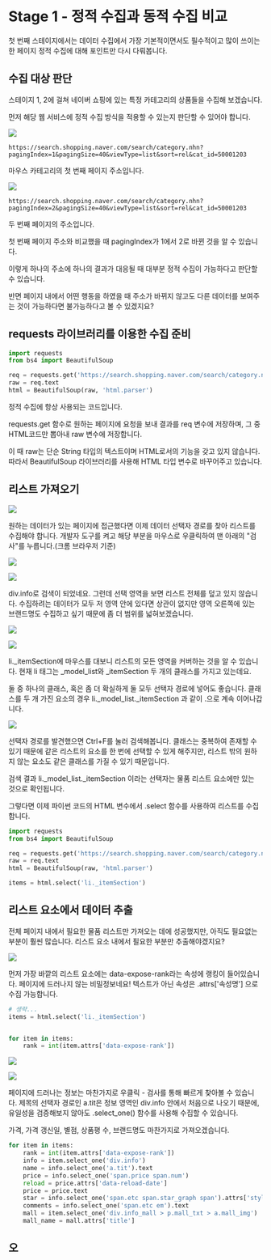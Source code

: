 # Stage 1 - 정적 수집과 동적 수집 비교

첫 번째 스테이지에서는 데이터 수집에서 가장 기본적이면서도 필수적이고 많이 쓰이는 한 페이지 정적 수집에 대해 포인트만 다시 다뤄봅니다.

## 수집 대상 판단

스테이지 1, 2에 걸쳐 네이버 쇼핑에 있는 특정 카테고리의 상품들을 수집해 보겠습니다.

먼저 해당 웹 서비스에 정적 수집 방식을 적용할 수 있는지 판단할 수 있어야 합니다.

![](../.gitbook/assets/image%20%28237%29.png)

```text
https://search.shopping.naver.com/search/category.nhn?pagingIndex=1&pagingSize=40&viewType=list&sort=rel&cat_id=50001203
```

마우스 카테고리의 첫 번째 페이지 주소입니다.

![](../.gitbook/assets/image%20%28158%29.png)

```text
https://search.shopping.naver.com/search/category.nhn?pagingIndex=2&pagingSize=40&viewType=list&sort=rel&cat_id=50001203
```

두 번째 페이지의 주소입니다.

첫 번째 페이지 주소와 비교했을 때 pagingIndex가 1에서 2로 바뀐 것을 알 수 있습니다.

이렇게 하나의 주소에 하나의 결과가 대응될 때 대부분 정적 수집이 가능하다고 판단할 수 있습니다.

반면 페이지 내에서 어떤 행동을 하였을 때 주소가 바뀌지 않고도 다른 데이터를 보여주는 것이 가능하다면 불가능하다고 볼 수 있겠지요?

## requests 라이브러리를 이용한 수집 준비

```python
import requests
from bs4 import BeautifulSoup

req = requests.get('https://search.shopping.naver.com/search/category.nhn?cat_id=50001203&pagingSize=40&pagingIndex=1')
raw = req.text
html = BeautifulSoup(raw, 'html.parser')
```

정적 수집에 항상 사용되는 코드입니다.

requests.get 함수로 원하는 페이지에 요청을 보내 결과를 req 변수에 저장하며, 그 중 HTML코드만 뽑아내 raw 변수에 저장합니다.

이 때 raw는 단순 String 타입의 텍스트이며 HTML로서의 기능을 갖고 있지 않습니다. 따라서 BeautifulSoup 라이브러리를 사용해 HTML 타입 변수로 바꾸어주고 있습니다.

## 리스트 가져오기

![](../.gitbook/assets/image%20%2838%29.png)

원하는 데이터가 있는 페이지에 접근했다면 이제 데이터 선택자 경로를 찾아 리스트를 수집해야 합니다. 개발자 도구를 켜고 해당 부분을 마우스로 우클릭하여 맨 아래의 "검사"를 누릅니다.\(크롬 브라우저 기준\)

![](../.gitbook/assets/image%20%2849%29.png)

![](../.gitbook/assets/image%20%28111%29.png)

div.info로 검색이 되었네요. 그런데 선택 영역을 보면 리스트 전체를 덮고 있지 않습니다. 수집하려는 데이터가 모두 저 영역 안에 있다면 상관이 없지만 영역 오른쪽에 있는 브랜드명도 수집하고 싶기 때문에 좀 더 범위를 넓혀보겠습니다.

![](../.gitbook/assets/image%20%28146%29.png)

![](../.gitbook/assets/image%20%28248%29.png)

li.\_itemSection에 마우스를 대보니 리스트의 모든 영역을 커버하는 것을 알 수 있습니다. 현재 li 태그는 \_model\_list와 \_itemSection 두 개의 클래스를 가지고 있는데요.

둘 중 하나의 클래스, 혹은 좀 더 확실하게 둘 모두 선택자 경로에 넣어도 좋습니다. 클래스를 두 개 가진 요소의 경우 li.\_model\_list.\_itemSection 과 같이 .으로 계속 이어나갑니다.

![](../.gitbook/assets/image%20%2834%29.png)

선택자 경로를 발견했으면 Ctrl+F를 눌러 검색해봅니다. 클래스는 중복하여 존재할 수 있기 때문에 같은 리스트의 요소를 한 번에 선택할 수 있게 해주지만, 리스트 밖의 원하지 않는 요소도 같은 클래스를 가질 수 있기 때문입니다.

검색 결과 li.\_model\_list.\_itemSection 이라는 선택자는 물품 리스트 요소에만 있는 것으로 확인됩니다.

그렇다면 이제 파이썬 코드의 HTML 변수에서 .select 함수를 사용하여 리스트를 수집합니다.

```python
import requests
from bs4 import BeautifulSoup

req = requests.get('https://search.shopping.naver.com/search/category.nhn?cat_id=50001203&pagingSize=40&pagingIndex=1')
raw = req.text
html = BeautifulSoup(raw, 'html.parser')

items = html.select('li._itemSection')
```

## 리스트 요소에서 데이터 추출

전체 페이지 내에서 필요한 물품 리스트만 가져오는 데에 성공했지만, 아직도 필요없는 부분이 훨씬 많습니다. 리스트 요소 내에서 필요한 부분만 추출해야겠지요?

![](../.gitbook/assets/image%20%28215%29.png)

먼저 가장 바깥의 리스트 요소에는 data-expose-rank라는 속성에 랭킹이 들어있습니다. 페이지에 드러나지 않는 비밀정보네요! 텍스트가 아닌 속성은 .attrs\['속성명'\] 으로 수집 가능합니다.

```python
# 생략...
items = html.select('li._itemSection')


for item in items:
    rank = int(item.attrs['data-expose-rank'])
```

![](../.gitbook/assets/image%20%28112%29.png)

![](../.gitbook/assets/image%20%2810%29.png)

페이지에 드러나는 정보는 마찬가지로 우클릭 - 검사를 통해 빠르게 찾아볼 수 있습니다. 제목의 선택자 경로인 a.tit은 정보 영역인 div.info 안에서 처음으로 나오기 때문에, 유일성을 검증해보지 않아도 .select\_one\(\) 함수를 사용해 수집할 수 있습니다.

가격, 가격 갱신일, 별점, 상품평 수, 브랜드명도 마찬가지로 가져오겠습니다.

```python
for item in items:
    rank = int(item.attrs['data-expose-rank'])
    info = item.select_one('div.info')
    name = info.select_one('a.tit').text
    price = info.select_one('span.price span.num')
    reload = price.attrs['data-reload-date']
    price = price.text
    star = info.select_one('span.etc span.star_graph span').attrs['style']
    comments = info.select_one('span.etc em').text
    mall = item.select_one('div.info_mall > p.mall_txt > a.mall_img')
    mall_name = mall.attrs['title']
```

## 오

